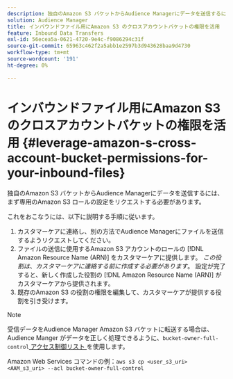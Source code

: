 ```yaml
---
description: 独自のAmazon S3 バケットからAudience Managerにデータを送信するには、まず専用のAmazon S3 ロールの設定をリクエストする必要があります。
solution: Audience Manager
title: インバウンドファイル用にAmazon S3 のクロスアカウントバケットの権限を活用
feature: Inbound Data Transfers
exl-id: 56ecea5a-0621-4720-9e4c-f9086294c31f
source-git-commit: 65963c462f2a5abb1e2597b3d943628baa9d4730
workflow-type: tm+mt
source-wordcount: '191'
ht-degree: 0%

---
```


# インバウンドファイル用にAmazon S3 のクロスアカウントバケットの権限を活用 {#leverage-amazon-s-cross-account-bucket-permissions-for-your-inbound-files}

独自のAmazon S3 バケットからAudience Managerにデータを送信するには、まず専用のAmazon S3 ロールの設定をリクエストする必要があります。

これをおこなうには、以下に説明する手順に従います。

1. カスタマーケアに連絡し、別の方法でAudience Managerにファイルを送信するようリクエストしてください。
2. ファイルの送信に使用するAmazon S3 アカウントのロールの [!DNL Amazon Resource Name (ARN)] をカスタマーケアに提供します。 _この役割は、カスタマーケアに連絡する前に作成する必要があります_。 設定が完了すると、新しく作成した役割の [!DNL Amazon Resource Name (ARN)] がカスタマーケアから提供されます。
3. 既存のAmazon S3 の役割の権限を編集して、カスタマーケアが提供する役割を引き受けます。

>[!NOTE]
>
>受信データをAudience Manager Amazon S3 バケットに転送する場合は、Audience Manger がデータを正しく処理できるように、`bucket-owner-full-control`[ アクセス制御リスト ](https://docs.aws.amazon.com/AmazonS3/latest/userguide/about-object-ownership.html) を使用します。
>
>Amazon Web Services コマンドの例：`aws s3 cp <user_s3_uri> <AAM_s3_uri> --acl bucket-owner-full-control`

